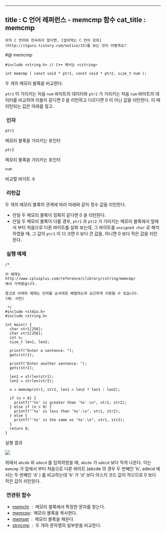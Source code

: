 ----------------
title : C 언어 레퍼런스 - memcmp 함수
cat_title :  memcmp
--------------



```warning
아직 C 언어와 친숙하지 않다면, [씹어먹는 C 언어 강좌](http://itguru.tistory.com/notice/15)를 보는 것이 어떻까요?

```

#@ memcmp

```info
#include <string.h> // C++ 에서는 <cstring>

int memcmp ( const void * ptr1, const void * ptr2, size_t num );
```


두 개의 메모리 블록을 비교한다.

`ptr1` 이 가리키는 처음 `num` 바이트의 데이터와 `ptr2` 가 가리키는 처음 `num` 바이트의 데이터를 비교하여 이들이 같다면 0 을 리턴하고 다르다면 0 이 아닌 값을 리턴한다. 이 때 리턴되는 값은 아래를 참고.



###  인자

`ptr1`

메모리 블록을 가리키는 포인터

`ptr2`

메모리 블록을 가리키는 포인터

`num`

비교할 바이트 수



###  리턴값




두 개의 메모리 블록의 관계에 따라 아래와 같이 정수 값을 리턴한다.

* 만일 두 메모리 블록이 정확히 같다면 0 을 리턴한다.
* 만일 두 메모리 블록이 다를 경우, `ptr1` 과 `ptr2` 가 가리키는 메모리 블록에서 앞에서 부터 처음으로 다른 바이트를 살펴 보는데, 그 바이트를 `unsigned char` 로 해석하였을 때, 그 값이 `ptr1` 이 더 크면 0 보다 큰 값을, 아니면 0 보다 작은 값을 리턴한다.



###  실행 예제




```cpp-formatted
/*

이 예제는
http://www.cplusplus.com/reference/clibrary/cstring/memcmp/
에서 가져왔습니다.

참고로 아래의 예제는 단어를 순서대로 배열하는데 요긴하게 이용될 수 있습니다.
(예: 사전)

 */
#include <stdio.h>
#include <string.h>

int main() {
  char str1[256];
  char str2[256];
  int n;
  size_t len1, len2;

  printf("Enter a sentence: ");
  gets(str1);

  printf("Enter another sentence: ");
  gets(str2);

  len1 = strlen(str1);
  len2 = strlen(str2);

  n = memcmp(str1, str2, len1 > len2 ? len1 : len2);

  if (n > 0) {
    printf("'%s' is greater than '%s'.\n", str1, str2);
  } else if (n < 0) {
    printf("'%s' is less than '%s'.\n", str1, str2);
  } else {
    printf("'%s' is the same as '%s'.\n", str1, str2);
  }
  return 0;
}
```


실행 결과


![](http://img1.daumcdn.net/thumb/R1920x0/?fname=http%3A%2F%2Fcfile4.uf.tistory.com%2Fimage%2F161811194C24B767A228D0)


위에서 `abcde` 와 `adecd` 를 입력하였을 때, `abcde` 가 `adecd` 보다 작게 나온다. 이는 `memcmp` 가 앞에서 부터 처음으로 다른 바이트 (abcde 의 경우 두 번째인 'b', adecd 에서는 두 번째인 'd' ) 를 비교하는데 'b' 가 'd' 보다 아스키 코드 값이 작으므로 0 보다 작은 값이 리턴된다.



###  연관된 함수

* [memchr](http://itguru.tistory.com/92)  :  메모리 블록에서 특정한 문자를 찾는다.
*  [memcpy](http://itguru.tistory.com/77):  메모리 블록을 복사한다.
*  [memset](http://itguru.tistory.com/104)  :  메모리 블록을 채운다.
*  [strncmp](http://itguru.tistory.com/90)  :  두 개의 문자열의 일부분을 비교한다.